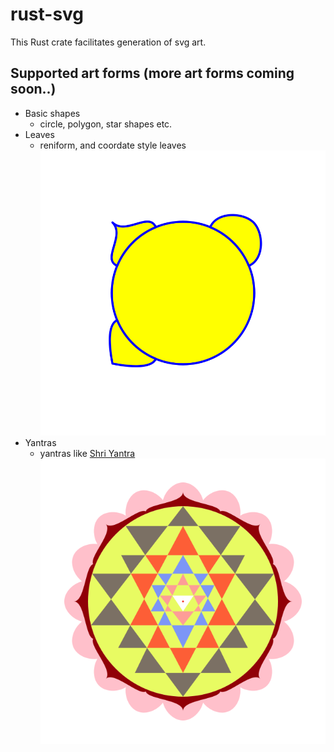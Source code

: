 # rust-svg
This Rust crate facilitates generation of svg art.

## Supported art forms (more art forms coming soon..)
- Basic shapes
  - circle, polygon, star shapes etc.
- Leaves
  - reniform, and coordate style leaves
  ![Example](./unit_tests/leaves/add_single_circular_leaf.svg)
- Yantras
  - yantras like [Shri Yantra](https://en.wikipedia.org/wiki/Sri_Yantra)
  ![Example](./examples/sri_yantra.svg)

